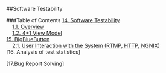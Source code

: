 ##Software Testability

###Table of Contents
[14. Software Testability](https://github.com/mariateresachaves/bigbluebutton/blob/master/ESOF-DOCS/Testability/Software_Testability.md#1-software-testability)  
&nbsp;&nbsp;&nbsp;&nbsp;[1.1. Overview](https://github.com/mariateresachaves/bigbluebutton/blob/master/ESOF-DOCS/Testability/Software_Testability.md#11-overview)  
&nbsp;&nbsp;&nbsp;&nbsp;[1.2. 4+1 View Model](https://github.com/mariateresachaves/bigbluebutton/blob/master/ESOF-DOCS/Software_Architecture/Software%20Architecture.md#12-4--1-view-model)  
[15. BigBlueButton](https://github.com/mariateresachaves/bigbluebutton/blob/master/ESOF-DOCS/Software_Architecture/BigBlueButton.md#2-bigbluebutton-architecture)  
&nbsp;&nbsp;&nbsp;&nbsp;[2.1. User Interaction with the System (RTMP, HTTP, NGNIX)](https://github.com/mariateresachaves/bigbluebutton/blob/master/ESOF-DOCS/Software_Architecture/BigBlueButton.md#21-user-interaction-with-the-system-rtmp-http-ngnix)  
[16. Analysis of test statistics]

[17.Bug Report Solving]
